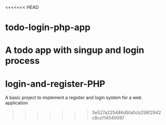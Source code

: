 <<<<<<< HEAD
# todo-login-php-app
A todo app with singup and login process
=======
# login-and-register-PHP
A basic project to implement a register and login system for a web application
>>>>>>> 3e527a225486d5fa0cb258f2942c8ccf14540097
